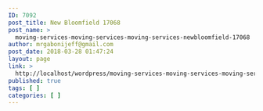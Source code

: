 ```yaml
---
ID: 7092
post_title: New Bloomfield 17068
post_name: >
  moving-services-moving-services-moving-services-newbloomfield-17068
author: mrgabonijeff@gmail.com
post_date: 2018-03-28 01:47:24
layout: page
link: >
  http://localhost/wordpress/moving-services-moving-services-moving-services-newbloomfield-17068/
published: true
tags: [ ]
categories: [ ]
---
```

